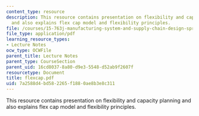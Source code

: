 ```yaml
---
content_type: resource
description: This resource contains presentation on flexibility and capacity planning
  and also explains flex cap model and flexibility principles.
file: /courses/15-763j-manufacturing-system-and-supply-chain-design-spring-2005/7a2588d4bd582265f1880ae8b3e8c311_flexcap.pdf
file_type: application/pdf
learning_resource_types:
- Lecture Notes
ocw_type: OCWFile
parent_title: Lecture Notes
parent_type: CourseSection
parent_uid: 16cd8037-8a80-d9e3-5548-d52ab9f2607f
resourcetype: Document
title: flexcap.pdf
uid: 7a2588d4-bd58-2265-f188-0ae8b3e8c311
---
```

This resource contains presentation on flexibility and capacity planning and also explains flex cap model and flexibility principles.

